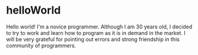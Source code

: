 # helloWorld
Hello world! I'm a novice programmer. Although I am 30 years old, I decided to try to work and learn how to program as it is in demand in the market. I will be very grateful for pointing out errors and strong friendship in this community of programmers.
